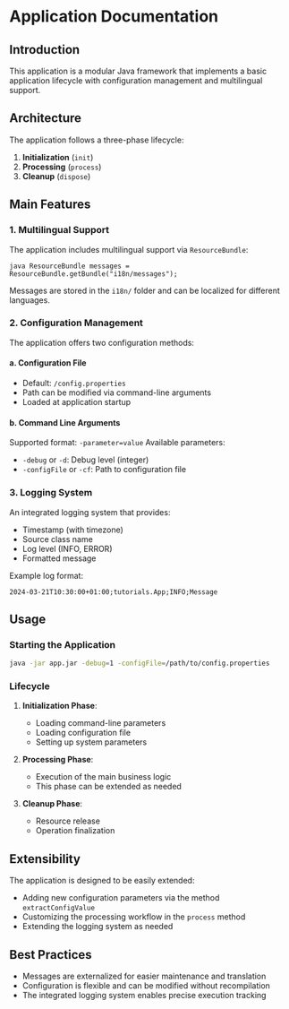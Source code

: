 # Application Documentation

## Introduction

This application is a modular Java framework that implements a basic application lifecycle with configuration management
and multilingual support.

## Architecture

The application follows a three-phase lifecycle:

1. **Initialization** (`init`)
2. **Processing** (`process`)
3. **Cleanup** (`dispose`)

## Main Features

### 1. Multilingual Support

The application includes multilingual support via `ResourceBundle`:

```
java ResourceBundle messages = ResourceBundle.getBundle("i18n/messages");
``` 

Messages are stored in the `i18n/` folder and can be localized for different languages.

### 2. Configuration Management

The application offers two configuration methods:

#### a. Configuration File

- Default: `/config.properties`
- Path can be modified via command-line arguments
- Loaded at application startup

#### b. Command Line Arguments

Supported format: `-parameter=value`
Available parameters:

- `-debug` or `-d`: Debug level (integer)
- `-configFile` or `-cf`: Path to configuration file

### 3. Logging System

An integrated logging system that provides:

- Timestamp (with timezone)
- Source class name
- Log level (INFO, ERROR)
- Formatted message

Example log format:

```
2024-03-21T10:30:00+01:00;tutorials.App;INFO;Message
``` 

## Usage

### Starting the Application

```bash
java -jar app.jar -debug=1 -configFile=/path/to/config.properties
```

### Lifecycle

1. **Initialization Phase**:
    - Loading command-line parameters
    - Loading configuration file
    - Setting up system parameters

2. **Processing Phase**:
    - Execution of the main business logic
    - This phase can be extended as needed

3. **Cleanup Phase**:
    - Resource release
    - Operation finalization

## Extensibility

The application is designed to be easily extended:

- Adding new configuration parameters via the method `extractConfigValue`
- Customizing the processing workflow in the `process` method
- Extending the logging system as needed

## Best Practices

- Messages are externalized for easier maintenance and translation
- Configuration is flexible and can be modified without recompilation
- The integrated logging system enables precise execution tracking

